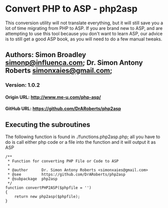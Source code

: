 # Convert PHP to ASP - php2asp

This conversion utility will not translate everything, but it will still save you a lot of time migrating from PHP to ASP. If you are brand new to ASP, and are attempting to use this tool because you don't want to learn ASP, our advice is to still get a good ASP book, as you will need to do a few manual tweaks.

## Authors: 		Simon Broadley <simonp@influenca.com>; Dr. Simon Antony Roberts <simonxaies@gmail.com>;

### Version:		1.0.2

#### Origin URL:	http://www.me-u.com/php-asp/

#### GitHub URL:	https://github.com/DrARoberts/php2asp

## Executing the subroutines

The following function is found in ./functions.php2asp.php; all you have to do is call either php code or a file into the function and it will output it as ASP

    /**
     * Function for converting PHP File or Code to ASP
     * 
     * @author      Dr. Simon Antony Roberts <simonxaies@gmail.com>
     * @see         https://github.com/DrARoberts/php2asp
     * @subpackage  php2asp
     */
    function convertPHP2ASP($phpfile = '')
    {
        return new php2asp($phpfile); 
    } 